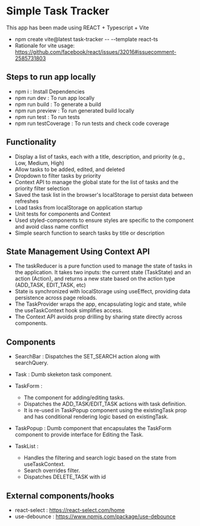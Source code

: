 # Simple Task Tracker

This app has been made using REACT + Typescript + Vite

- npm create vite@latest task-tracker -- --template react-ts
- Rationale for vite usage: https://github.com/facebook/react/issues/32016#issuecomment-2585731803

## Steps to run app locally

- npm i : Install Dependencies
- npm run dev : To run app locally
- npm run build : To generate a build
- npm run preview : To run generated build locally
- npm run test : To run tests
- npm run testCoverage : To run tests and check code coverage

## Functionality

- Display a list of tasks, each with a title, description, and priority (e.g., Low, Medium, High)
- Allow tasks to be added, edited, and deleted
- Dropdown to filter tasks by priority
- Context API to manage the global state for the list of tasks and the priority filter selection
- Saved the task list in the browser's localStorage to persist data between refreshes
- Load tasks from localStorage on application startup
- Unit tests for components and Context
- Used styled-components to ensure styles are specific to the component and avoid class name conflict
- Simple search function to search tasks by title or description

## State Management Using Context API

- The taskReducer is a pure function used to manage the state of tasks in the application. It takes two inputs: the current state (TaskState) and an action (Action), and returns a new state based on the action type (ADD_TASK, EDIT_TASK, etc)
- State is synchronized with localStorage using useEffect, providing data persistence across page reloads.
- The TaskProvider wraps the app, encapsulating logic and state, while the useTaskContext hook simplifies access.
- The Context API avoids prop drilling by sharing state directly across components.

## Components

- SearchBar : Dispatches the SET_SEARCH action along with searchQuery.
- Task : Dumb skeketon task component.
- TaskForm :
  - The component for adding/editing tasks.
  - Dispatches the ADD_TASK/EDIT_TASK actions with task definition.
  - It is re-used in TaskPopup component using the existingTask prop and has conditional rendering logic based on existingTask.
- TaskPopup : Dumb component that encapsulates the TaskForm component to provide interface for Editing the Task.
- TaskList :

  - Handles the filtering and search logic based on the state from useTaskContext.
  - Search overrides filter.
  - Dispatches DELETE_TASK with id

## External components/hooks

- react-select : https://react-select.com/home
- use-debounce : https://www.npmjs.com/package/use-debounce
